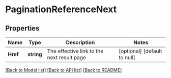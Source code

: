 # PaginationReferenceNext

## Properties
Name | Type | Description | Notes
------------ | ------------- | ------------- | -------------
**Href** | **string** | The effective link to the next result page | [optional] [default to null]

[[Back to Model list]](../README.md#documentation-for-models) [[Back to API list]](../README.md#documentation-for-api-endpoints) [[Back to README]](../README.md)

